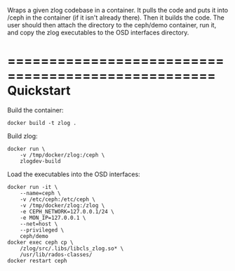 Wraps a given zlog codebase in a container. It pulls the code and puts it into /ceph in the container (if it isn't already there). Then it builds the code. The user should then attach the directory to the ceph/demo container, run it, and copy the zlog executables to the OSD interfaces directory.

===================================================
Quickstart
===================================================

Build the container: 

    docker build -t zlog .

Build zlog: 

    docker run \
        -v /tmp/docker/zlog:/ceph \
        zlogdev-build

Load the executables into the OSD interfaces:

    docker run -it \
        --name=ceph \
        -v /etc/ceph:/etc/ceph \
        -v /tmp/docker/zlog:/zlog \
        -e CEPH_NETWORK=127.0.0.1/24 \
        -e MON_IP=127.0.0.1 \
        --net=host \
        --privileged \
        ceph/demo
    docker exec ceph cp \
        /zlog/src/.libs/libcls_zlog.so* \
        /usr/lib/rados-classes/
    docker restart ceph
